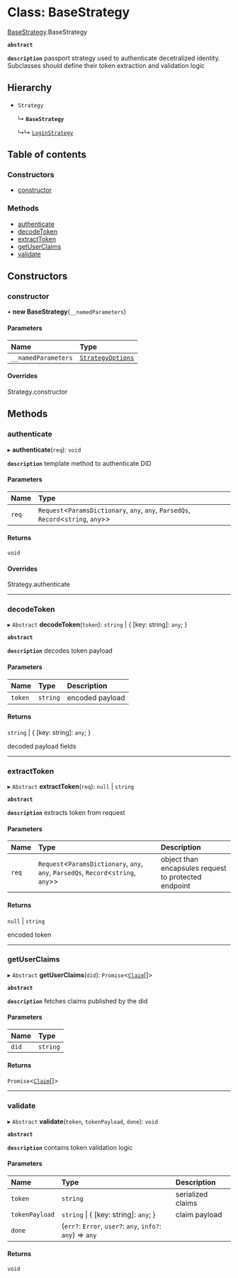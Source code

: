 # Class: BaseStrategy

[BaseStrategy](../modules/BaseStrategy.md).BaseStrategy

**`abstract`**

**`description`** passport strategy used to authenticate decetralized identity.
Subclasses should define their token extraction and validation logic

## Hierarchy

- `Strategy`

  ↳ **`BaseStrategy`**

  ↳↳ [`LoginStrategy`](LoginStrategy.LoginStrategy-1.md)

## Table of contents

### Constructors

- [constructor](BaseStrategy.BaseStrategy-1.md#constructor)

### Methods

- [authenticate](BaseStrategy.BaseStrategy-1.md#authenticate)
- [decodeToken](BaseStrategy.BaseStrategy-1.md#decodetoken)
- [extractToken](BaseStrategy.BaseStrategy-1.md#extracttoken)
- [getUserClaims](BaseStrategy.BaseStrategy-1.md#getuserclaims)
- [validate](BaseStrategy.BaseStrategy-1.md#validate)

## Constructors

### constructor

• **new BaseStrategy**(`__namedParameters`)

#### Parameters

| Name | Type |
| :------ | :------ |
| `__namedParameters` | [`StrategyOptions`](../interfaces/BaseStrategy.StrategyOptions.md) |

#### Overrides

Strategy.constructor

## Methods

### authenticate

▸ **authenticate**(`req`): `void`

**`description`** template method to authenticate DID

#### Parameters

| Name | Type |
| :------ | :------ |
| `req` | `Request`<`ParamsDictionary`, `any`, `any`, `ParsedQs`, `Record`<`string`, `any`\>\> |

#### Returns

`void`

#### Overrides

Strategy.authenticate

___

### decodeToken

▸ `Abstract` **decodeToken**(`token`): `string` \| { [key: string]: `any`;  }

**`abstract`**

**`description`** decodes token payload

#### Parameters

| Name | Type | Description |
| :------ | :------ | :------ |
| `token` | `string` | encoded payload |

#### Returns

`string` \| { [key: string]: `any`;  }

decoded payload fields

___

### extractToken

▸ `Abstract` **extractToken**(`req`): ``null`` \| `string`

**`abstract`**

**`description`** extracts token from request

#### Parameters

| Name | Type | Description |
| :------ | :------ | :------ |
| `req` | `Request`<`ParamsDictionary`, `any`, `any`, `ParsedQs`, `Record`<`string`, `any`\>\> | object than encapsules request to protected endpoint |

#### Returns

``null`` \| `string`

encoded token

___

### getUserClaims

▸ `Abstract` **getUserClaims**(`did`): `Promise`<[`Claim`](../interfaces/LoginStrategy_types.Claim.md)[]\>

**`abstract`**

**`description`** fetches claims published by the did

#### Parameters

| Name | Type |
| :------ | :------ |
| `did` | `string` |

#### Returns

`Promise`<[`Claim`](../interfaces/LoginStrategy_types.Claim.md)[]\>

___

### validate

▸ `Abstract` **validate**(`token`, `tokenPayload`, `done`): `void`

**`abstract`**

**`description`** contains token validation logic

#### Parameters

| Name | Type | Description |
| :------ | :------ | :------ |
| `token` | `string` | serialized claims |
| `tokenPayload` | `string` \| { [key: string]: `any`;  } | claim payload |
| `done` | (`err?`: `Error`, `user?`: `any`, `info?`: `any`) => `any` |  |

#### Returns

`void`
